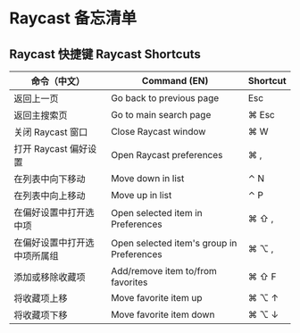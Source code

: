 # Raycast 备忘清单

## Raycast 快捷键 Raycast Shortcuts
| 命令（中文） | Command (EN) | Shortcut |
|---|---|---|
| 返回上一页 | Go back to previous page | Esc |
| 返回主搜索页 | Go to main search page | ⌘ Esc |
| 关闭 Raycast 窗口 | Close Raycast window | ⌘ W |
| 打开 Raycast 偏好设置 | Open Raycast preferences | ⌘ , |
| 在列表中向下移动 | Move down in list | ⌃ N |
| 在列表中向上移动 | Move up in list | ⌃ P |
| 在偏好设置中打开选中项 | Open selected item in Preferences | ⌘ ⇧ , |
| 在偏好设置中打开选中项所属组 | Open selected item's group in Preferences | ⌘ ⌥ , |
| 添加或移除收藏项 | Add/remove item to/from favorites | ⌘ ⇧ F |
| 将收藏项上移 | Move favorite item up | ⌘ ⌥ ↑ |
| 将收藏项下移 | Move favorite item down | ⌘ ⌥ ↓ |
